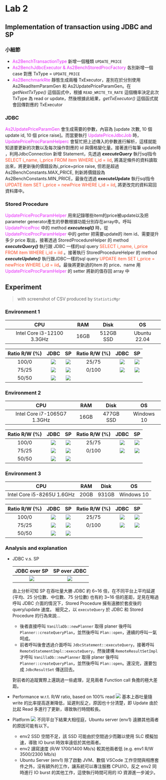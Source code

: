 # Lab 2

## Implementation of transaction using JDBC and SP

### 小細節
* <font color="#E621FA">As2BenchTransactionType</font> 新增一個種類 `UPDATE_PRICE`
* <font color="#E621FA">As2BenchJdbcExecutor & As2BenchStoredProcFactory</font> 各別新增一個 case 對應 TxType = `UPDATE_PRICE`
* <font color="#E621FA">As2BenchmarkRte</font> 靜態生成兩種 TxExecutor，差別在於分別使用 As2ReadItemParamGen 和 As2UpdatePriceParamGen。在 *getNextTxType()* 這個函式中，根據 `READ_WRITE_TX_RATE` 這個機率決定此次 TxType 為 read or update，然後根據此結果，*getTxExecutor()* 這個函式就會回傳對應的 TxExecutor

### JDBC
<font color="#E621FA">As2UpdatePriceParamGen</font> 會生成需要的參數，內容為 [update 次數, 10 個 update id, 10 個 price raise]。而當要執行 <font color="#E621FA">UpdatePriceJdbcJob</font> 時，<font color="#E621FA">UpdatePriceProcParamHelperc</font> 會幫忙把上述傳入的參數進行解析，這樣就能知道要更新的次數以及每次操作對應的 id 與價格變化量。接著進行每筆 update時 ，利用JdbcConnection 新增 Statement，先透過 ***executeQuery*** 執行sql指令 <font color="#FA4721">SELECT i_name, i_price FROM item WHERE i_id = iid</font>, 將滿足條件的資料讀取出來，將更新後的價錢設為i_price+price raise, 但若是超過 As2BenchConstants.MAX_PRICE, 則新將價錢設為 As2BenchConstants.MIN_PRICE，最後在透過 **executeUpdate** 執行sql指令<font color="#FA4721">UPDATE item SET i_price =  newPrice WHERE i_id = iid</font>, 將更改完的資料寫回資料庫中。


### Stored Procedure
<font color="#E621FA"> UpdatePriceProcParamHelper </font> 用來記錄哪些item的price被update以及把 parameter generator產生的參數根據功能分別存在array中。呼叫 <font color="#E621FA"> UpdatePriceProc </font> 中的 method ***executesql()*** 時，從<font color="#E621FA"> UpdatePriceProcParamHelper </font> 中的 getter 把需要update的 item id、需要提升多少 price 取出，接著透過 StoredProcedureHelper 的 method ***executeQuery()*** 執行跟 JDBC 一樣的sql query <font color="#FA4721"> SELECT i_name, i_price FROM item WHERE i_id = iid </font>。接著執行 StoredProcedureHelper 的 method ***executeUpdate()*** 執行跟JDBC一樣的sql query <font color="#FA4721">UPDATE item SET i_price =  newPrice WHERE i_id = iid</font>。最後將更新過的item 的 price、name 用 <font color="#E621FA"> UpdatePriceProcParamHelper </font> 的 setter 將新的值存回 array 中

## Experiment

> with screenshot of CSV produced by `StatisticMgr`

### Environment 1

|CPU|RAM|Disk|OS|
|:-:|:-:|:-:|:-:|
|Intel Core i3-12100 3.3GHz|16GB|512GB SSD|Ubuntu 22.04|

|Ratio R/W (%)|JDBC|SP|Ratio R/W (%)|JDBC|SP|
|:-:|:-:|:-:|:-:|:-:|:-:|
|100/0|<img src="https://i.imgur.com/nhk6aPm.png"/>|<img src="https://i.imgur.com/EZJv1BZ.png"/>|25/75|<img src="https://i.imgur.com/XgOeEgI.png"/>|<img src="https://i.imgur.com/mwACEFT.png"/>|
|75/25|<img src="https://i.imgur.com/BllkC3W.png"/>|<img src="https://i.imgur.com/b6g2lEZ.png"/>|0/100|<img src="https://i.imgur.com/pxHihvp.png"/>|<img src="https://i.imgur.com/FMkjL0f.png"/>|
|50/50|<img src="https://i.imgur.com/onEPmIC.png"/>|<img src="https://i.imgur.com/J1eHgeT.png"/>|

### Environment 2

|CPU|RAM|Disk|OS|
|:-:|:-:|:-:|:-:|
|Intel Core i7-1065G7 1.3GHz|16GB|477GB SSD|Windows 10|

|Ratio R/W (%)|JDBC|SP|Ratio R/W (%)|JDBC|SP|
|:-:|:-:|:-:|:-:|:-:|:-:|
|100/0|<img src="https://i.imgur.com/yh0yOOb.png" />|<img src="https://i.imgur.com/hqdp9au.png" />|25/75|<img src="https://i.imgur.com/UDNhoWT.png" />|<img src="https://i.imgur.com/VfTT7BT.png" />|
|75/25|<img src="https://i.imgur.com/VxXfJGb.png" />|<img src="https://i.imgur.com/FMl6SdI.png" />|0/100|<img src="https://i.imgur.com/LcOhTMo.png" />|<img src="https://i.imgur.com/kYcg6t4.png" />|
|50/50|<img src="https://i.imgur.com/7q96bbB.png" />|<img src="https://i.imgur.com/6g2DVKM.png" />|

### Environment 3

|CPU|RAM|Disk|OS|
|:-:|:-:|:-:|:-:|
|Intel Core i5-8265U 1.6GHz|20GB|931GB|Windows 10|

|Ratio R/W (%)|JDBC|SP|Ratio R/W (%)|JDBC|SP|
|:-:|:-:|:-:|:-:|:-:|:-:|
|100/0|<img src="https://i.imgur.com/36VExuL.png" />|<img src="https://i.imgur.com/1xXl5eX.png" />|25/75|<img src="https://i.imgur.com/oknUBD0.png" />|<img src="https://i.imgur.com/p2GgJmB.png" />|
|75/25|<img src="https://i.imgur.com/GKUFWFh.png" />|<img src="https://i.imgur.com/VbGn3tN.png" />|0/100|<img src="https://i.imgur.com/urskvmv.png" />|<img src="https://i.imgur.com/WgJztZH.png" />|
|50/50|<img src="https://i.imgur.com/g5uMhha.png" />|<img src="https://i.imgur.com/AoZ9MHr.png" />|

### Analysis and explanation

* JDBC v.s. SP
    
    |             JDBC over SP             |             SP over JDBC             |
    | :----------------------------------: | :----------------------------------: |
    | ![](https://i.imgur.com/Y4vJ7Ua.png) | ![](https://i.imgur.com/2zhjuFo.png) |
    
    由上分析可知 SP 在吞吐量大勝 JDBC 約 6~16 倍，在不同平台上平均延遲 (平均、25 分位數、中位數、75 分位數) 也有約 3~16 倍的差距，足見在略過呼叫 JDBC 介面的情況下，Stored Procedure 擁有遠勝於套皮後的 query/update 速度。
    細究之，以 `executeQuery` 於 JDBC 和 Stored Procedure 的行為來說...
    
    * 後者直接呼叫 `VanillaDb::newPlanner` 取得 planer 後呼叫 `Planner::createQueryPlan`，並然後呼叫 `Plan::open`，連續的呼叫一氣呵成。
    * 前者呼叫後會透過介面呼叫 `JdbcStatement::executeQuery`，接著呼叫 `RemoteStatementImpl::executeQuery`，然後建構 `RemoteResultSetImpl` 才呼叫 `VanillaDb::newPlanner` 取得 planer 後呼叫 `Planner::createQueryPlan`，並然後呼叫 `Plan::open`。還沒完，還要包成 `JdbcResultSet` 傳送回去。
    
    對前者的追蹤實際上還跳過一些處理，足見兩者 Function call 負擔的極大差距。
    
* Performance w.r.t. R/W ratio, based on 100% read
    ![](https://i.imgur.com/lNyctux.png)
    基本上吞吐量隨 write 的比率提高逐漸降低，延遲則反之，原因也十分清楚，即 Update 由於比起 Read 多進行了更新，導致執行時間較長。
    
* Platform
    ![](https://i.imgur.com/OytGx5j.png)
    不同平台下結果大相徑庭，Ubuntu server (env1) 遠勝其他兩者的原因可能有以下。
    * env2 SSD 空間不足，該 SSD 可能由於空間過少而難以使用 SLC 模擬加速，導致 IO burst 時效率遠低於其他兩者。
    * env2 讀寫速度 (R/W 1700/1400 Mb/s) 較其他兩者低 (e.g. env1 R/W 3500/2300 Mb/s)
    * Ubuntu Server (env1) 除了啟動 JVM、數個 VSCode 工作空間與相應套件之外，沒有額外的工作，讓系統可以專注服務 CPU/IO，反之 env2 同時進行 IO burst 的其他工作，這使執行時間可用的 IO 資源進一步減少。